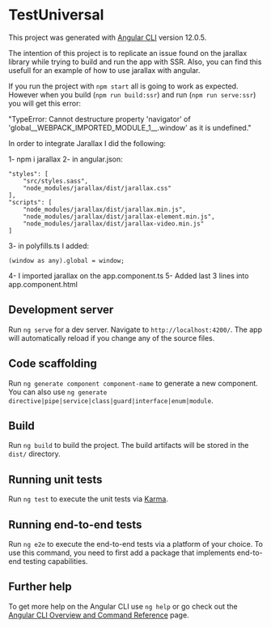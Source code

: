# TestUniversal

This project was generated with [Angular CLI](https://github.com/angular/angular-cli) version 12.0.5.

The intention of this project is to replicate an issue found on the jarallax library while trying to build and run the app with SSR. Also, you can find this usefull for an example of how to use jarallax with angular.

If you run the project with `npm start` all is going to work as expected. However when you build (`npm run build:ssr`) and run (`npm run serve:ssr`) you will get this error:

"TypeError: Cannot destructure property 'navigator' of 'global__WEBPACK_IMPORTED_MODULE_1__.window' as it is undefined."

In order to integrate Jarallax I did the following:

1- npm i jarallax
2- in angular.json:

    "styles": [
        "src/styles.sass",
        "node_modules/jarallax/dist/jarallax.css"
    ],
    "scripts": [
        "node_modules/jarallax/dist/jarallax.min.js",
        "node_modules/jarallax/dist/jarallax-element.min.js",
        "node_modules/jarallax/dist/jarallax-video.min.js"
    ]

3- in polyfills.ts I added:
    
    (window as any).global = window;
4- I imported jarallax on the app.component.ts
5- Added last 3 lines into app.component.html

## Development server

Run `ng serve` for a dev server. Navigate to `http://localhost:4200/`. The app will automatically reload if you change any of the source files.

## Code scaffolding

Run `ng generate component component-name` to generate a new component. You can also use `ng generate directive|pipe|service|class|guard|interface|enum|module`.

## Build

Run `ng build` to build the project. The build artifacts will be stored in the `dist/` directory.

## Running unit tests

Run `ng test` to execute the unit tests via [Karma](https://karma-runner.github.io).

## Running end-to-end tests

Run `ng e2e` to execute the end-to-end tests via a platform of your choice. To use this command, you need to first add a package that implements end-to-end testing capabilities.

## Further help

To get more help on the Angular CLI use `ng help` or go check out the [Angular CLI Overview and Command Reference](https://angular.io/cli) page.
